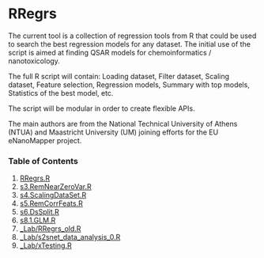 RRegrs
======

The current tool is a collection of regression tools from R that could be used to search the best regression models for any dataset. The initial use of the script is aimed at finding QSAR models for chemoinformatics / nanotoxicology.

The full R script will contain: Loading dataset, Filter dataset, Scaling dataset, Feature selection, Regression models, Summary with top models, Statistics of the best model, etc.

The script will be modular in order to create flexible APIs.

The main authors are from the National Technical University of Athens (NTUA) and Maastricht University (UM) joining efforts for the EU eNanoMapper project.


### Table of Contents

1. [RRegrs.R](./Rscripts/RRegrs.R)
1. [s3.RemNearZeroVar.R](./Rscripts/s3.RemNearZeroVar.R)
1. [s4.ScalingDataSet.R](./Rscripts/s4.ScalingDataSet.R)
1. [s5.RemCorrFeats.R](./Rscripts/s5.RemCorrFeats.R)
1. [s6.DsSplit.R](./Rscripts/s6.DsSplit.R)
1. [s8.1.GLM.R](./Rscripts/s8.1.GLM.R)
1. [_Lab/RRegrs_old.R](./Rscripts/_Lab/RRegrs_old.R)
1. [_Lab/s2snet_data_analysis_0.R](./Rscripts/_Lab/s2snet_data_analysis_0.R)
1. [_Lab/xTesting.R](./Rscripts/_Lab/xTesting.R)
